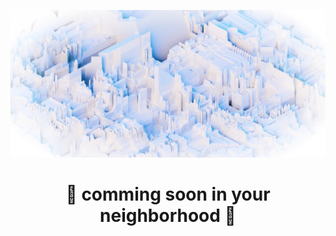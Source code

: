![Excel Reality banner](https://raw.githubusercontent.com/ExcelReality/.github/main/images/banner.png)

<div align="center"> 
    <h1>
        🎪 comming soon in your neighborhood 🎪 
    </h1>
</div>  

